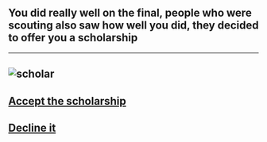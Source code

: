 ## You did really well on the final, people who were scouting also saw how well you did, they decided to offer you a scholarship
---
![scholar](http://southcobbcouncil.org/wp-content/uploads/2019/03/scholarship_opportunity.jpg)
---
## [Accept the scholarship](great.md)
## [Decline it](ok2.md)